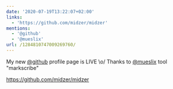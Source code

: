 ```yaml
---
date: '2020-07-19T13:22:07+02:00'
links:
  - 'https://github.com/midzer/midzer'
mentions:
  - '@github'
  - '@mueslix'
url: /1284810747009269760/
---
```

My new [@github](https://twitter.com/@github) profile page is LIVE \o/
Thanks to [@mueslix](https://twitter.com/@mueslix) tool "markscribe" 

https://github.com/midzer/midzer
